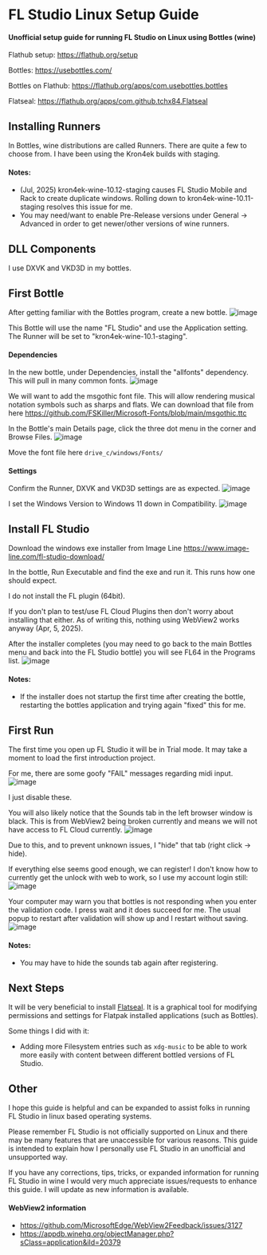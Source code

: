 # FL Studio Linux Setup Guide
#### Unofficial setup guide for running FL Studio on Linux using Bottles (wine)

Flathub setup: https://flathub.org/setup

Bottles: https://usebottles.com/

Bottles on Flathub: https://flathub.org/apps/com.usebottles.bottles

Flatseal: https://flathub.org/apps/com.github.tchx84.Flatseal

## Installing Runners
In Bottles, wine distributions are called Runners. There are quite a few to choose from. I have been using the Kron4ek builds with staging.

#### Notes: 
- (Jul, 2025) kron4ek-wine-10.12-staging causes FL Studio Mobile and Rack to create duplicate windows. Rolling down to kron4ek-wine-10.11-staging resolves this issue for me.
- You may need/want to enable Pre-Release versions under General -> Advanced in order to get newer/other versions of wine runners.

## DLL Components
I use DXVK and VKD3D in my bottles.

## First Bottle
After getting familiar with the Bottles program, create a new bottle. 
![image](https://github.com/user-attachments/assets/07eac712-cebd-4ae8-b483-a8f4be6a6ae2)

This Bottle will use the name "FL Studio" and use the Application setting. The Runner will be set to "kron4ek-wine-10.1-staging".

#### Dependencies
In the new bottle, under Dependencies, install the "allfonts" dependency. This will pull in many common fonts.
![image](https://github.com/user-attachments/assets/e0144902-aa32-484d-8892-1da281674a91)

We will want to add the msgothic font file. This will allow rendering musical notation symbols such as sharps and flats. We can download that file from here https://github.com/FSKiller/Microsoft-Fonts/blob/main/msgothic.ttc

In the Bottle's main Details page, click the three dot menu in the corner and Browse Files.
![image](https://github.com/user-attachments/assets/3eb52973-7e4a-43e5-92e9-b8bf471b97a6)

Move the font file here `drive_c/windows/Fonts/` 


#### Settings
Confirm the Runner, DXVK and VKD3D settings are as expected.
![image](https://github.com/user-attachments/assets/1577a7db-31de-4d62-866f-66cd5b166519)

I set the Windows Version to Windows 11 down in Compatibility. 
![image](https://github.com/user-attachments/assets/34690ff1-da03-4f28-a8ff-1af85dbbe9a3)

## Install FL Studio
Download the windows exe installer from Image Line https://www.image-line.com/fl-studio-download/

In the bottle, Run Executable and find the exe and run it. This runs how one should expect.

I do not install the FL plugin (64bit). 

If you don't plan to test/use FL Cloud Plugins then don't worry about installing that either. As of writing this, nothing using WebView2 works anyway (Apr, 5, 2025).

After the installer completes (you may need to go back to the main Bottles menu and back into the FL Studio bottle) you will see FL64 in the Programs list.
![image](https://github.com/user-attachments/assets/7e340fca-6f27-429c-a1dd-7d79a948789a)

#### Notes:
- If the installer does not startup the first time after creating the bottle, restarting the bottles application and trying again "fixed" this for me.

## First Run
The first time you open up FL Studio it will be in Trial mode. It may take a moment to load the first introduction project. 

For me, there are some goofy "FAIL" messages regarding midi input.
![image](https://github.com/user-attachments/assets/079cec4c-9be3-4bee-b15b-8bd02a3531db)

I just disable these.

You will also likely notice that the Sounds tab in the left browser window is black. This is from WebView2 being broken currently and means we will not have access to FL Cloud currently. 
![image](https://github.com/user-attachments/assets/371062b9-536a-4670-be33-7ee7639768e5)

Due to this, and to prevent unknown issues, I "hide" that tab (right click -> hide).

If everything else seems good enough, we can register! I don't know how to currently get the unlock with web to work, so I use my account login still:
![image](https://github.com/user-attachments/assets/d4bea109-57d1-46ca-943a-1c543d933b3c)

Your computer may warn you that bottles is not responding when you enter the validation code. I press wait and it does succeed for me. The usual popup to restart after validation will show up and I restart without saving.
![image](https://github.com/user-attachments/assets/10e3f29a-d00e-4787-a3f7-587980b14685)

#### Notes: 
- You may have to hide the sounds tab again after registering.

## Next Steps
It will be very beneficial to install [Flatseal](https://flathub.org/apps/com.github.tchx84.Flatseal). It is a graphical tool for modifying permissions and settings for Flatpak installed applications (such as Bottles). 

Some things I did with it:
- Adding more Filesystem entries such as `xdg-music` to be able to work more easily with content between different bottled versions of FL Studio.

## Other
I hope this guide is helpful and can be expanded to assist folks in running FL Studio in linux based operating systems.

Please remember FL Studio is not officially supported on Linux and there may be many features that are unaccessible for various reasons. This guide is intended to explain how I personally use FL Studio in an unofficial and unsupported way. 

If you have any corrections, tips, tricks, or expanded information for running FL Studio in wine I would very much appreciate issues/requests to enhance this guide. I will update as new information is available.

#### WebView2 information
- https://github.com/MicrosoftEdge/WebView2Feedback/issues/3127
- https://appdb.winehq.org/objectManager.php?sClass=application&iId=20379


